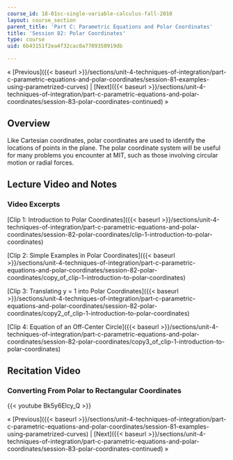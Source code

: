 ```yaml
---
course_id: 18-01sc-single-variable-calculus-fall-2010
layout: course_section
parent_title: 'Part C: Parametric Equations and Polar Coordinates'
title: 'Session 82: Polar Coordinates'
type: course
uid: 6b43151f2ea4f32cac0a7709358919db

---
```


« [Previous]({{< baseurl >}}/sections/unit-4-techniques-of-integration/part-c-parametric-equations-and-polar-coordinates/session-81-examples-using-parametrized-curves) | [Next]({{< baseurl >}}/sections/unit-4-techniques-of-integration/part-c-parametric-equations-and-polar-coordinates/session-83-polar-coordinates-continued) »

Overview
--------

Like Cartesian coordinates, polar coordinates are used to identify the locations of points in the plane. The polar coordinate system will be useful for many problems you encounter at MIT, such as those involving circular motion or radial forces.

Lecture Video and Notes
-----------------------

### Video Excerpts

[Clip 1: Introduction to Polar Coordinates]({{< baseurl >}}/sections/unit-4-techniques-of-integration/part-c-parametric-equations-and-polar-coordinates/session-82-polar-coordinates/clip-1-introduction-to-polar-coordinates)

[Clip 2: Simple Examples in Polar Coordinates]({{< baseurl >}}/sections/unit-4-techniques-of-integration/part-c-parametric-equations-and-polar-coordinates/session-82-polar-coordinates/copy_of_clip-1-introduction-to-polar-coordinates)

[Clip 3: Translating y = 1 into Polar Coordinates]({{< baseurl >}}/sections/unit-4-techniques-of-integration/part-c-parametric-equations-and-polar-coordinates/session-82-polar-coordinates/copy2_of_clip-1-introduction-to-polar-coordinates)

[Clip 4: Equation of an Off-Center Circle]({{< baseurl >}}/sections/unit-4-techniques-of-integration/part-c-parametric-equations-and-polar-coordinates/session-82-polar-coordinates/copy3_of_clip-1-introduction-to-polar-coordinates)

Recitation Video
----------------

### Converting From Polar to Rectangular Coordinates

{{< youtube Bk5y6Elcy_Q >}}

« [Previous]({{< baseurl >}}/sections/unit-4-techniques-of-integration/part-c-parametric-equations-and-polar-coordinates/session-81-examples-using-parametrized-curves) | [Next]({{< baseurl >}}/sections/unit-4-techniques-of-integration/part-c-parametric-equations-and-polar-coordinates/session-83-polar-coordinates-continued) »
